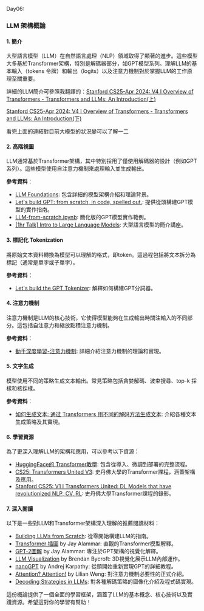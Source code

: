 Day06:

### LLM 架構概論

#### 1. **簡介**
大型語言模型（LLM）在自然語言處理（NLP）領域取得了顯著的進步。這些模型大多基於Transformer架構，特別是解碼器部分，如GPT模型系列。理解LLM的基本輸入（tokens 令牌）和輸出（logits）以及注意力機制對於掌握LLM的工作原理至關重要。

詳細的LLM簡介可參照我翻譯的：[Stanford CS25-Apr 2024: V4 I Overview of Transformers - Transformers and LLMs: An Introduction(上)](https://ithelp.ithome.com.tw/articles/10343567)

[Stanford CS25-Apr 2024: V4 I Overview of Transformers - Transformers and LLMs: An Introduction(下)](https://ithelp.ithome.com.tw/articles/10343633)

看完上面的連結對目前大模型的狀況變可以了解一二

#### 2. **高階視圖**

LLM通常基於Transformer架構，其中特別採用了僅使用解碼器的設計（例如GPT系列）。這些模型使用自注意力機制來處理輸入並生成輸出。

**參考資料**：
- [LLM Foundations](https://fullstackdeeplearning.com/llm-bootcamp/spring-2023/llm-foundations/): 包含詳細的模型架構介紹和理論背景。
- [Let's build GPT: from scratch, in code, spelled out.](https://www.youtube.com/watch?v=kCc8FmEb1nY): 提供從頭構建GPT模型的實作指南。
- [LLM-from-scratch.ipynb](https://colab.research.google.com/gist/iamaziz/171170dce60d9cd07fab221507fd1d52): 簡化版的GPT模型實作範例。
- [[1hr Talk] Intro to Large Language Models](https://youtu.be/zjkBMFhNj_g?si=VnNOE1gggtAhxTDn): 大型語言模型的簡介講座。

#### 3. **標記化 Tokenization**
將原始文本資料轉換為模型可以理解的格式，即token。這過程包括將文本拆分為標記（通常是單字或子單字）。

**參考資料**：
- [Let's build the GPT Tokenizer](https://youtu.be/zduSFxRajkE?si=IhIuECg3ZSGHRtWT): 解釋如何構建GPT分詞器。

#### 4. **注意力機制**
注意力機制是LLM的核心技術，它使得模型能夠在生成輸出時關注輸入的不同部分。這包括自注意力和縮放點積注意力機制。

**參考資料**：
- [動手深度學習-注意力機制](https://zh.d2l.ai/chapter_attention-mechanisms/index.html): 詳細介紹注意力機制的理論和實現。

#### 5. **文字生成**
模型使用不同的策略生成文本輸出。常見策略包括貪婪解碼、波束搜尋、top-k 採樣和核採樣。

**參考資料**：
- [如何生成文本: 通过 Transformers 用不同的解码方法生成文本](https://huggingface.co/blog/zh/how-to-generate): 介紹各種文本生成策略及其實現。

#### 6. **學習資源**
為了更深入理解LLM的架構和應用，可以參考以下資源：
- [HuggingFace的 Transformer教學](https://huggingface.co/docs/transformers/quicktour): 包含從導入、微調到部署的完整流程。
- [CS25: Transformers United V3](https://web.stanford.edu/class/cs25/): 史丹佛大學的Transformer課程，涵蓋架構及應用。
- [Stanford CS25: V1 I Transformers United: DL Models that have revolutionized NLP, CV, RL](https://www.youtube.com/watch?v=P127jhj-8-Y&list=PLoROMvodv4rNiJRchCzutFw5ItR_Z27CM): 史丹佛大學Transformer課程的錄影。

#### 7. **深入閱讀**
以下是一些對LLM和Transformer架構深入理解的推薦閱讀材料：
- [Building LLMs from Scratch](https://youtu.be/UU1WVnMk4E8?si=Vn1IbHE5p5LUQmKi): 從零開始構建LLM的指南。
- [Transformer 插圖](https://jalammar.github.io/illustrated-transformer/) by Jay Alammar: 直觀的Transformer模型解釋。
- [GPT-2圖解](https://jalammar.github.io/illustrated-gpt2/) by Jay Alammar: 專注於GPT架構的視覺化解釋。
- [LLM Visualization](https://bbycroft.net/llm) by Brendan Bycroft: 3D視覺化展示LLM內部運作。
- [nanoGPT](https://www.youtube.com/watch?v=kCc8FmEb1nY) by Andrej Karpathy: 從頭開始重新實現GPT的詳細教程。
- [Attention? Attention!](https://lilianweng.github.io/posts/2018-06-24-attention/) by Lilian Weng: 對注意力機制必要性的正式介紹。
- [Decoding Strategies in LLMs](https://mlabonne.github.io/blog/posts/2023-06-07-Decoding_strategies.html): 對各種解碼策略的圖像化介紹及程式碼實現。

這份概論提供了一個全面的學習框架，涵蓋了LLM的基本概念、核心技術以及實踐資源。希望這對你的學習有幫助！